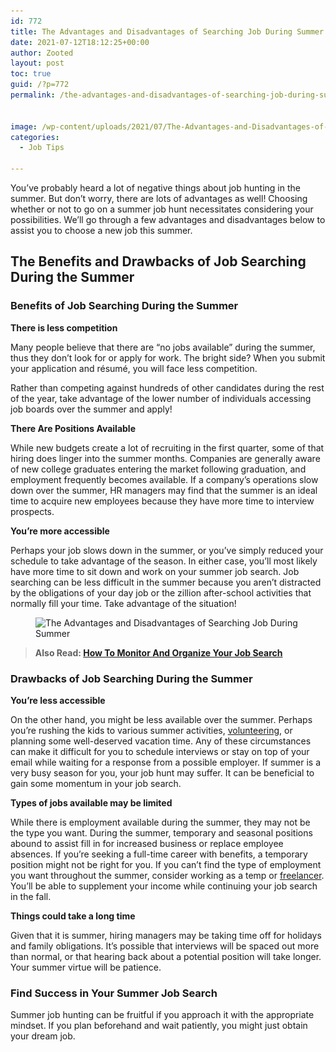 ```yaml
---
id: 772
title: The Advantages and Disadvantages of Searching Job During Summer
date: 2021-07-12T18:12:25+00:00
author: Zooted
layout: post
toc: true
guid: /?p=772
permalink: /the-advantages-and-disadvantages-of-searching-job-during-summer/


image: /wp-content/uploads/2021/07/The-Advantages-and-Disadvantages-of-Searching-Job-During-Summer.jpg
categories:
  - Job Tips

---
```

You&#8217;ve probably heard a lot of negative things about job hunting in the summer. But don&#8217;t worry, there are lots of advantages as well! Choosing whether or not to go on a summer job hunt necessitates considering your possibilities. We&#8217;ll go through a few advantages and disadvantages below to assist you to choose a new job this summer.

## **The Benefits and Drawbacks of Job Searching During the Summer**

### **Benefits of Job Searching During the Summer**

**There is less competition**

Many people believe that there are &#8220;no jobs available&#8221; during the summer, thus they don&#8217;t look for or apply for work. The bright side? When you submit your application and résumé, you will face less competition.

Rather than competing against hundreds of other candidates during the rest of the year, take advantage of the lower number of individuals accessing job boards over the summer and apply!

**There Are Positions Available**

While new budgets create a lot of recruiting in the first quarter, some of that hiring does linger into the summer months. Companies are generally aware of new college graduates entering the market following graduation, and employment frequently becomes available. If a company&#8217;s operations slow down over the summer, HR managers may find that the summer is an ideal time to acquire new employees because they have more time to interview prospects.

**You&#8217;re more accessible**

Perhaps your job slows down in the summer, or you&#8217;ve simply reduced your schedule to take advantage of the season. In either case, you&#8217;ll most likely have more time to sit down and work on your summer job search. Job searching can be less difficult in the summer because you aren&#8217;t distracted by the obligations of your day job or the zillion after-school activities that normally fill your time. Take advantage of the situation!



<div class="wp-block-image">
  <figure class="aligncenter size-large"><img loading="lazy" width="1024" height="681" src="/wp-content/uploads/2021/07/The-Advantages-and-Disadvantages-of-Searching-Job-During-Summer.png" alt="The Advantages and Disadvantages of Searching Job During Summer" class="wp-image-774" srcset="/wp-content/uploads/2021/07/The-Advantages-and-Disadvantages-of-Searching-Job-During-Summer.png 1024w, /wp-content/uploads/2021/07/The-Advantages-and-Disadvantages-of-Searching-Job-During-Summer-300x200.png 300w, /wp-content/uploads/2021/07/The-Advantages-and-Disadvantages-of-Searching-Job-During-Summer-768x511.png 768w" sizes="(max-width: 1024px) 100vw, 1024px" /></figure>
</div>


<blockquote class="wp-block-quote">
  <p>
    <strong>Also Read: <a href="/how-to-monitor-and-organize-your-job-search/">How To Monitor And Organize Your Job Search</a></strong>
  </p>
</blockquote>



### **Drawbacks of Job Searching During the Summer**

**You&#8217;re less accessible**

On the other hand, you might be less available over the summer. Perhaps you&#8217;re rushing the kids to various summer activities, [volunteering](/how-to-include-volunteer-experience-on-your-resume/), or planning some well-deserved vacation time. Any of these circumstances can make it difficult for you to schedule interviews or stay on top of your email while waiting for a response from a possible employer. If summer is a very busy season for you, your job hunt may suffer. It can be beneficial to gain some momentum in your job search.

**Types of jobs available may be limited**

While there is employment available during the summer, they may not be the type you want. During the summer, temporary and seasonal positions abound to assist fill in for increased business or replace employee absences. If you&#8217;re seeking a full-time career with benefits, a temporary position might not be right for you. If you can&#8217;t find the type of employment you want throughout the summer, consider working as a temp or [freelancer](/tips-on-how-to-become-a-successful-freelancer/). You&#8217;ll be able to supplement your income while continuing your job search in the fall.

**Things could take a long time**

Given that it is summer, hiring managers may be taking time off for holidays and family obligations. It&#8217;s possible that interviews will be spaced out more than normal, or that hearing back about a potential position will take longer. Your summer virtue will be patience.

### **Find Success in Your Summer Job Search**

Summer job hunting can be fruitful if you approach it with the appropriate mindset. If you plan beforehand and wait patiently, you might just obtain your dream job.
